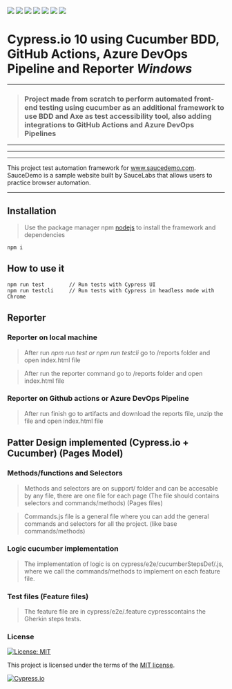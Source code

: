 ![](https://img.shields.io/badge/Gmail-D14836?style=for-the-badge&logo=gmail&logoColor=white)
![](https://img.shields.io/badge/LinkedIn-0077B5?style=for-the-badge&logo=linkedin&logoColor=white)
![](https://img.shields.io/badge/GitHub-100000?style=for-the-badge&logo=github&logoColor=white)
![](https://img.shields.io/badge/JavaScript-323330?style=for-the-badge&logo=javascript&logoColor=F7DF1E)
![](https://img.shields.io/badge/HTML-239120?style=for-the-badge&logo=html5&logoColor=white)
![](https://img.shields.io/badge/CSS-239120?&style=for-the-badge&logo=css3&logoColor=white)
![](https://img.shields.io/badge/Node.js-43853D?style=for-the-badge&logo=node.js&logoColor=white)

# Cypress.io 10 using Cucumber BDD, GitHub Actions, Azure DevOps Pipeline and Reporter _**Windows**_

---

> ### Project made from scratch to perform automated front-end testing using cucumber as an additional framework to use BDD and Axe as test accessibility tool, also adding integrations to GitHub Actions and Azure DevOps Pipelines

---

---

---

This project test automation framework for www.saucedemo.com. SauceDemo is a sample website built by SauceLabs that allows users to practice browser automation.

---

## Installation

> Use the package manager npm [nodejs](https://nodejs.org/en/) to install the framework and dependencies

```
npm i
```

## How to use it

```
npm run test        // Run tests with Cypress UI
npm run testcli     // Run tests with Cypress in headless mode with Chrome
```

## Reporter

### Reporter on local machine

> After run _npm run test or npm run testcli_ go to /reports folder and open index.html file

> After run the reporter command go to /reports folder and open index.html file

### Reporter on Github actions or Azure DevOps Pipeline

> After run finish go to artifacts and download the reports file, unzip the file and open index.html file

## Patter Design implemented (Cypress.io + Cucumber) (Pages Model)

### Methods/functions and Selectors

> Methods and selectors are on support/ folder and can be accesable by any file, there are one file for each page (The file should contains selectors and commands/methods) (Pages files)

> Commands.js file is a general file where you can add the general commands and selectors for all the project. (like base commands/methods)

### Logic cucumber implementation

> The implementation of logic is on cypress/e2e/cucumberStepsDef/.js, where we call the commands/methods to implement on each feature file.

### Test files (Feature files)

> The feature file are in cypress/e2e/.feature cypresscontains the Gherkin steps tests.

### License

[![License: MIT](https://img.shields.io/badge/License-MIT-yellow.svg)](https://opensource.org/licenses/MIT)

This project is licensed under the terms of the [MIT license](/LICENSE).

[![Cypress.io](https://img.shields.io/badge/Tested%20with-Cypress-04C38E.svg)](https://www.cypress.io/)
